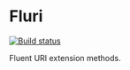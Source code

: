 # Fluri

[![Build status](https://ci.appveyor.com/api/projects/status/oh2lyfavk9q99pha/branch/master?svg=true)](https://ci.appveyor.com/project/huysentruitw/fluri/branch/master)

Fluent URI extension methods.